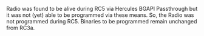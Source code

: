 Radio was found to be alive during RC5 via Hercules BGAPI Passthrough but it was not (yet) able to be programmed via these means. So, the Radio was not programmed during RC5. Binaries to be programmed remain unchanged from RC3a.
